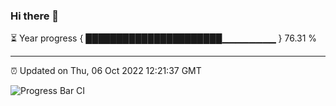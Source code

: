 ### Hi there 👋

⏳ Year progress { ██████████████████████▁▁▁▁▁▁▁▁ } 76.31 %

---

⏰ Updated on Thu, 06 Oct 2022 12:21:37 GMT

![Progress Bar CI](https://github.com/Shyam-Makwana/GitHub-Actions-Demo/workflows/Progress%20Bar%20CI/badge.svg)

